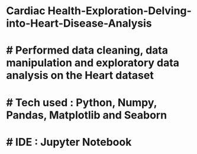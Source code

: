 # Cardiac Health-Exploration-Delving-into-Heart-Disease-Analysis
# # Performed data cleaning, data manipulation and exploratory data analysis on the Heart dataset
# # Tech used : Python, Numpy, Pandas, Matplotlib and Seaborn 
# # IDE : Jupyter Notebook
